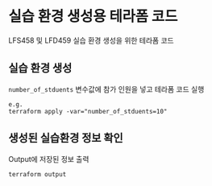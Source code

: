 # 실습 환경 생성용 테라폼 코드

LFS458 및 LFD459 실습 환경 생성을 위한 테라폼 코드

## 실습 환경 생성

`number_of_stduents` 변수값에 참가 인원을 넣고 테라폼 코드 실행
 ```
 e.g.
 terraform apply -var="number_of_stduents=10"
 ```
 
## 생성된 실습환경 정보 확인

Output에 저장된 정보 출력
```
terraform output
```